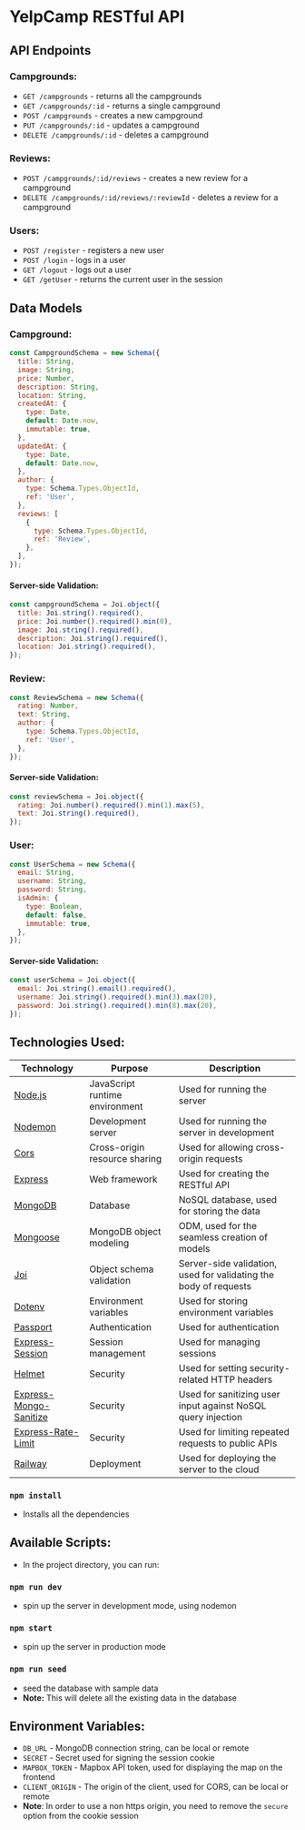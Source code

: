 # YelpCamp RESTful API

## API Endpoints

### Campgrounds:

- `GET /campgrounds` - returns all the campgrounds
- `GET /campgrounds/:id` - returns a single campground
- `POST /campgrounds` - creates a new campground
- `PUT /campgrounds/:id` - updates a campground
- `DELETE /campgrounds/:id` - deletes a campground

### Reviews:

- `POST /campgrounds/:id/reviews` - creates a new review for a campground
- `DELETE /campgrounds/:id/reviews/:reviewId` - deletes a review for a campground

### Users:

- `POST /register` - registers a new user
- `POST /login` - logs in a user
- `GET /logout` - logs out a user
- `GET /getUser` - returns the current user in the session

## Data Models

### Campground:

```js
const CampgroundSchema = new Schema({
  title: String,
  image: String,
  price: Number,
  description: String,
  location: String,
  createdAt: {
    type: Date,
    default: Date.now,
    immutable: true,
  },
  updatedAt: {
    type: Date,
    default: Date.now,
  },
  author: {
    type: Schema.Types.ObjectId,
    ref: 'User',
  },
  reviews: [
    {
      type: Schema.Types.ObjectId,
      ref: 'Review',
    },
  ],
});
```

#### Server-side Validation:

```js
const campgroundSchema = Joi.object({
  title: Joi.string().required(),
  price: Joi.number().required().min(0),
  image: Joi.string().required(),
  description: Joi.string().required(),
  location: Joi.string().required(),
});
```

### Review:

```js
const ReviewSchema = new Schema({
  rating: Number,
  text: String,
  author: {
    type: Schema.Types.ObjectId,
    ref: 'User',
  },
});
```

#### Server-side Validation:

```js
const reviewSchema = Joi.object({
  rating: Joi.number().required().min(1).max(5),
  text: Joi.string().required(),
});
```

### User:

```js
const UserSchema = new Schema({
  email: String,
  username: String,
  password: String,
  isAdmin: {
    type: Boolean,
    default: false,
    immutable: true,
  },
});
```

#### Server-side Validation:

```js
const userSchema = Joi.object({
  email: Joi.string().email().required(),
  username: Joi.string().required().min(3).max(20),
  password: Joi.string().required().min(8).max(20),
});
```

## Technologies Used:

| Technology                                                                     | Purpose                        | Description                                                      |
| ------------------------------------------------------------------------------ | ------------------------------ | ---------------------------------------------------------------- |
| [Node.js](https://nodejs.org/en/)                                              | JavaScript runtime environment | Used for running the server                                      |
| [Nodemon](https://npmjs.com/package/nodemon)                                   | Development server             | Used for running the server in development                       |
| [Cors](https://npmjs.com/package/cors)                                         | Cross-origin resource sharing  | Used for allowing cross-origin requests                          |
| [Express](http://expressjs.com/)                                               | Web framework                  | Used for creating the RESTful API                                |
| [MongoDB](https://mongodb.com/)                                                | Database                       | NoSQL database, used for storing the data                        |
| [Mongoose](https://mongoosejs.com/)                                            | MongoDB object modeling        | ODM, used for the seamless creation of models                    |
| [Joi](https://npmjs.com/package/joi)                                           | Object schema validation       | Server-side validation, used for validating the body of requests |
| [Dotenv](https://npmjs.com/package/dotenv)                                     | Environment variables          | Used for storing environment variables                           |
| [Passport](http://passportjs.org/)                                             | Authentication                 | Used for authentication                                          |
| [Express-Session](https://npmjs.com/package/express-session)                   | Session management             | Used for managing sessions                                       |
| [Helmet](https://helmetjs.github.io/)                                          | Security                       | Used for setting security-related HTTP headers                   |
| [Express-Mongo-Sanitize](https://www.npmjs.com/package/express-mongo-sanitize) | Security                       | Used for sanitizing user input against NoSQL query injection     |
| [Express-Rate-Limit](https://www.npmjs.com/package/express-rate-limit)         | Security                       | Used for limiting repeated requests to public APIs               |
| [Railway](https://railway.app/)                                                | Deployment                     | Used for deploying the server to the cloud                       |

### `npm install`

- Installs all the dependencies

## Available Scripts:

- In the project directory, you can run:

### `npm run dev`

- spin up the server in development mode, using nodemon

### `npm start`

- spin up the server in production mode

### `npm run seed`

- seed the database with sample data
- **Note:** This will delete all the existing data in the database

## Environment Variables:

- `DB_URL` - MongoDB connection string, can be local or remote
- `SECRET` - Secret used for signing the session cookie
- `MAPBOX_TOKEN` - Mapbox API token, used for displaying the map on the frontend
- `CLIENT_ORIGIN` - The origin of the client, used for CORS, can be local or remote
- **Note**: In order to use a non https origin, you need to remove the `secure` option from the cookie session
